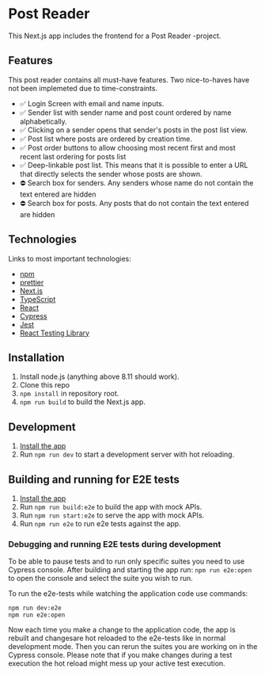 # Post Reader

This Next.js app includes the frontend for a Post Reader -project.

## Features

This post reader contains all must-have features. Two nice-to-haves have not been implemeted due to time-constraints.

- ✅ Login Screen with email and name inputs.
- ✅ Sender list with sender name and post count ordered by name alphabetically.
- ✅ Clicking on a sender opens that sender's posts in the post list view.
- ✅ Post list where posts are ordered by creation time.
- ✅ Post order buttons to allow choosing most recent first and most recent last ordering for posts list
- ✅ Deep-linkable post list. This means that it is possible to enter a URL that directly selects the sender whose posts are shown.
- ⛔ Search box for senders. Any senders whose name do not contain the text entered are hidden
- ⛔ Search box for posts. Any posts that do not contain the text entered are hidden

## Technologies

Links to most important technologies:

- [npm](https://docs.npmjs.com/)
- [prettier](https://prettier.io/)
- [Next.js](https://nextjs.org/)
- [TypeScript](https://www.typescriptlang.org/)
- [React](https://reactjs.org/)
- [Cypress](https://www.cypress.io/)
- [Jest](https://jestjs.io/)
- [React Testing Library](https://testing-library.com/docs/react-testing-library/intro)

## <a name="installation"></a> Installation

1. Install node.js (anything above 8.11 should work).
2. Clone this repo
3. `npm install` in repository root.
4. `npm run build` to build the Next.js app.

## Development

1. [Install the app](#installation)
2. Run `npm run dev` to start a development server with hot reloading.

## Building and running for E2E tests

1. [Install the app](#installation)
2. Run `npm run build:e2e` to build the app with mock APIs.
3. Run `npm run start:e2e` to serve the app with mock APIs.
4. Run `npm run e2e` to run e2e tests against the app.

### Debugging and running E2E tests during development

To be able to pause tests and to run only specific suites you need to use Cypress
console. After building and starting the app run: `npm run e2e:open`
to open the console and select the suite you wish to run.

To run the e2e-tests while watching the application code use commands:

```
npm run dev:e2e
npm run e2e:open
```

Now each time you make a change to the application code, the app is rebuilt 
and changesare hot reloaded to the e2e-tests like in normal development mode. 
Then you can rerun the suites you are working on in the Cypress console. 
Please note that if you make changes during a test execution the hot reload
might mess up your active test execution.

